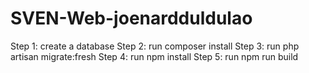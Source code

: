 # SVEN-Web-joenardduldulao

Step 1: create a database
Step 2: run composer install
Step 3: run php artisan migrate:fresh
Step 4: run npm install
Step 5: run npm run build